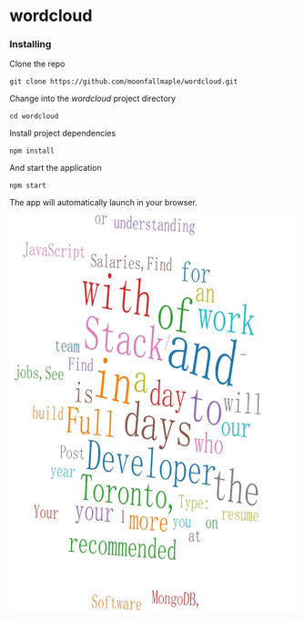 # wordcloud

### Installing

Clone the repo

```
git clone https://github.com/moonfallmaple/wordcloud.git
```

Change into the *wordcloud* project directory

```
cd wordcloud
```

Install project dependencies

```
npm install
```

And start the application

```
npm start
```

The app will automatically launch in your browser.

<div  align="center">
<img src="./wordcloud.jpg" width = "900" height = "700" alt="图片名称" align=center /></b>
</div>
